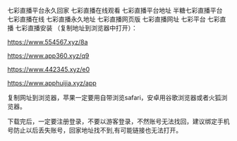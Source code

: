 七彩直播平台永久回家
七彩直播在线观看
七彩直播平台地址
半糖七彩直播平台
七彩直播在线
七彩直播永久地址
七彩直播网页版
七彩直播网址
七彩平台
七彩直播
七彩直播安装
（复制地址到浏览器中打开）：

https://www.554567.xyz/8a

https://www.app360.xyz/q9

https://www.442345.xyz/e0

https://www.apphuijia.xyz/app

复制网址到浏览器，苹果一定要用自带浏览safari，安卓用谷歌浏览器或者火狐浏览器。

下载完后，一定要注册登录，不要以游客登录，不然账号无法找回，建议绑定手机号防止以后丢失账号，回家地址找不到,有可能链接也无法打开。

